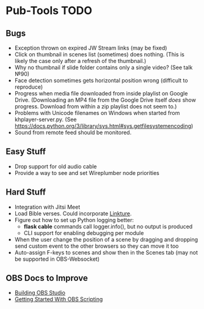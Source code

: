# Pub-Tools TODO

## Bugs

* Exception thrown on expired JW Stream links (may be fixed)
* Click on thumbnail in scenes list (sometimes) does nothing.
  (This is likely the case only after a refresh of the thumbnail.)
* Why no thumbnail if slide folder contains only a single video? (See talk №90)
* Face detection sometimes gets horizontal position wrong (difficult to reproduce)
* Progress when media file downloaded from inside playlist on Google Drive.
  (Downloading an MP4 file from the Google Drive itself *does* show progress.
  Download from within a zip playlist does not seem to.)
* Problems with Unicode filenames on Windows when started from khplayer-server.py.
  (See https://docs.python.org/3/library/sys.html#sys.getfilesystemencoding)
* Sound from remote feed should be monitored.

## Easy Stuff

* Drop support for old audio cable
* Provide a way to see and set Wireplumber node priorities

## Hard Stuff

* Integration with Jitsi Meet
* Load Bible verses. Could incorporate [Linkture](https://github.com/erykjj/linkture).
* Figure out how to set up Python logging better:
  * **flask cable** commands call logger.info(), but no output is produced
  * CLI support for enabling debugging per module
* When the user change the position of a scene by dragging and dropping send
  custom event to the other browsers so they can move it too
* Auto-assign F-keys to scenes and show then in the Scenes tab (may not be supported in OBS-Websocket)

## OBS Docs to Improve

* [Building OBS Studio](https://github.com/obsproject/obs-studio/wiki/Building-OBS-Studio)
* [Getting Started With OBS Scripting](https://github.com/obsproject/obs-studio/wiki/Getting-Started-With-OBS-Scripting)
